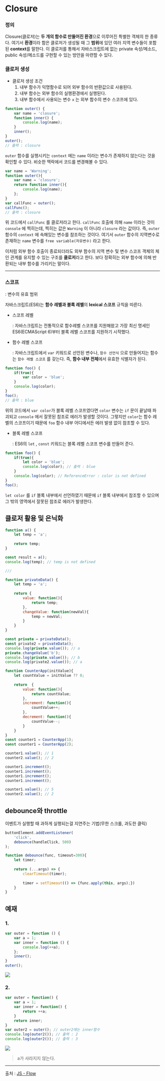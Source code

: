 # Closure



### 정의

Closure(클로저)는 **두 개의 함수로 만들어진 환경**으로 이루어진 특별한 객체의 한 종류다. 여기서 **환경**이라 함은 클로저가 생성될 때 그 **범위**에 있던 여러 지역 변수들이 포함된 **context**를 말한다. 이 클로저를 통해서 자바스크립트에 없는 private 속성/메소드, public 속성/메소드를 구현할 수 있는 방안을 마련할 수 있다.



### 클로저 생성

- 클로저 생성 조건
  1. 내부 함수가 익명함수로 되어 외부 함수의 반환값으로 사용된다.
  2. 내부 함수는 외부 함수의 실행환경에서 실행된다.
  3. 내부 함수에서 사용되는 변수 `x` 는 외부 함수의 변수 스코프에 있다.

```javascript
function outer() {
    var name = 'closure';
    function inner() {
        console.log(name);
    }
    inner();
}
outer();
// 출력 : closure
```



`outer` 함수를 실행시키는 `context` 에는 `name` 이라는 변수가 존재하지 않는다는 것을 확인할 수 있다. 비슷한 맥락에서 코드를 변경해볼 수 있다.



```javascript
var name = 'Warning';
function outer(){
    var name = 'closure';
    return function inner(){
        console.log(name);
    };
}
var callFunc = outer();
callFunc();
// 출력 : closure
```



위 코드에서 `callFunc` 를 클로저라고 한다. `callFunc` 호출에 의해 `name` 이라는 것이 `console` 에 찍히는데, 찍히는 값은 `Warning` 이 아니라 `closure` 라는 값이다. 즉, `outer` 함수의 `context` 에 속해있는 변수를 참조하는 것이다. 여기서 `outer` 함수의 지역변수로 존재하는 `name` 변수를 `free variable(자유변수)` 라고 한다.



이처럼 외부 함수 호출이 종료되더라도 외부 함수의 지역 변수 및 변수 스코프 객체의 체인 관계를 유지할 수 있는 구조를 **클로저**라고 한다. 보다 정확히는 외부 함수에 의해 반환되는 내부 함수를 가리키는 말이다.



---



### 스코프

: 변수의 유효 범위



자바스크립트(ES6)는 **함수 레벨과 블록 레벨**의 **lexical 스코프** 규칙을 따른다.



- 스코프 레벨

  : 자바스크립트는 전통적으로 함수레벨 스코프를 지원해왔고 가장 최신 명세인 ES6(ECMAScript 6)부터 블록 레벨 스코프를 지원하기 시작했다.



- 함수 레벨 스코프

  : 자바스크립트에서 `var` 키워드로 선언된 변수나, `함수 선언식` 으로 만들어지는 함수는 `함수 레벨 스코프` 를 갖는다. 즉, **함수 내부 전체**에서 유효한 식별자가 된다.

```javascript
function foo() {
    if(true){
        var color = 'blue';
    }
    console.log(color);
}
foo();
// 출력 : blue
```

 위의 코드에서 `var color`가 블록 레벨 스코프였다면 `color` 변수는 `if` 문이 끝날때 파괴되고 `console` 에서 잘못된 참조로 에러가 발생할 것이다. 그렇지만 `color`는 함수 레벨의 스코프이기 때문에 `foo` 함수 내부 어디에서든 에러 발생 없이 참조할 수 있다.



- 블록 레벨 스코프

  : ES6의 `let` , `const` 키워드는 블록 레벨 스코프 변수를 만들어 준다.

```javascript
function foo() {
    if(true){
        let color = 'blue';
        console.log(color); // 출력 : blue
    }
    console.log(color); // ReferenceError : color is not defined
}
foo();
```

 `let color` 를 `if` 블록 내부에서 선언하였기 때문에 `if` 블록 내부에서 참조할 수 있으며 그 밖의 영역에서 잘못된 참조로 에러가 발생한다.



## 클로저 활용 및 은닉화

```js
function a() {
    let temp = 'a';
    
    return temp;
}

const result = a();
console.log(temp); // temp is not defined

///

function privateData() {
    let temp = 'a';
    
    return {
        value: function(){
            return temp;
        },
        changeValue: function(newVal){
            temp = newVal;
        }
    }
}

const private = privateData();
const private2 = privateData();
console.log(private.value()); // a
private.changeValue('b');
console.log(private.value()); // b
console.log(private2.value()); // a
```



```js
function CounterApp(initValue){
    let countValue = initValue ?? 0;
    
    return  {
        value: function(){
            return countValue;
        },
        increment: function(){
            countValue++;
        },
        decrement: function(){
            countValue--;
        }
    }
}
const counter1 = CounterApp(1);
const counter1 = CounterApp(2);

counter1.value(); // 1
counter2.value(); // 2

counter1.increment();
counter1.increment();
counter1.increment();
counter1.increment();

counter1.value(); // 5
counter2.value(); // 2
```



## debounce와 throttle

이벤트가 실행할 때 과하게 실행되는걸 지연주는 기법(무한 스크롤, 과도한 클릭)

```js
buttonElement.addEventListener(
	'click',
    debounce(handleClick, 500)
);

function debounce(func, timeout=300){
    let timer;
    
    return (...args) => {
        clearTimeout(timer);
        
        timer = setTimeout(() => {func.apply(this, args);})
    }
}
```







## 예재

### 1.

```javascript
var outer = function () {
    var a = 1;
    var inner = function () {
        console.log(++a);
    };
    inner();
}
outer();
```

![](C:\Users\INNOGRID\Documents\김수빈\TIL\Images\Closure_1.png) 



### 2.

```javascript
var outer = function() {
    var a = 1;
    var inner = function() {
        return ++a;
    }
    return inner;
}
var outer2 = outer(); // outer2에는 inner함수
console.log(outer2()); // 출력 : 2
console.log(outer2()); // 출력 : 3
```

![](C:\Users\INNOGRID\Documents\김수빈\TIL\Images\Closure_2.png) 

> a가 사라지지 않는다.



---

출처 : [JS - Flow](https://www.inflearn.com/course/%ED%95%B5%EC%8B%AC%EA%B0%9C%EB%85%90-javascript-flow/dashboard)

